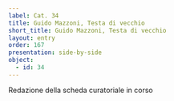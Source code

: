 ```yaml
---
label: Cat. 34
title: Guido Mazzoni, Testa di vecchio
short_title: Guido Mazzoni, Testa di vecchio
layout: entry
order: 167
presentation: side-by-side
object:
  - id: 34
---
```


Redazione della scheda curatoriale in corso
